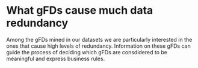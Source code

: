 # What gFDs cause much data redundancy

Among the gFDs mined in our datasets we are particularly interested in the ones that cause high levels of redundancy. Information on these gFDs can guide the process of deciding which gFDs are consdidered to be meaningful and express business rules.

